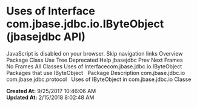 # Uses of Interface com.jbase.jdbc.io.IByteObject (jbasejdbc   API)

JavaScript is disabled on your browser. Skip navigation links Overview Package Class Use Tree Deprecated Help jbasejdbc Prev Next Frames No Frames All Classes Uses of Interfacecom.jbase.jdbc.io.IByteObject Packages that use IByteObject   Package Description com.jbase.jdbc.io   com.jbase.jdbc.protocol   Uses of IByteObject in com.jbase.jdbc.io Classe  

**Created At:** 9/25/2017 10:46:06 AM  
**Updated At:** 2/15/2018 8:02:48 AM  


